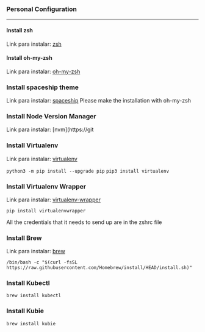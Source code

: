 ### Personal Configuration
---

#### Install zsh

Link para instalar: [zsh](https://github.com/ohmyzsh/ohmyzsh/wiki/Installing-ZSH)


#### Install oh-my-zsh

Link para instalar: [oh-my-zsh](https://ohmyz.sh/)


### Install spaceship theme


Link para instalar: [spaceship](https://github.com/denysdovhan/spaceship-prompt) Please make the installation with oh-my-zsh

### Install Node Version Manager

Link para instalar: [nvm](https://git

### Install Virtualenv

Link para instalar: [virtualenv](https://virtualenv.pypa.io/en/latest/)

```python3 -m pip install --upgrade pip```
```pip3 install virtualenv```

### Install Virtualenv Wrapper

Link para instalar: [virtualenv-wrapper](https://virtualenvwrapper.readthedocs.io/en/latest/)

```pip install virtualenvwrapper```

All the credentials that it needs to send up are in the zshrc file

### Install Brew

Link para instalar: [brew](https://brew.sh/)

```/bin/bash -c "$(curl -fsSL https://raw.githubusercontent.com/Homebrew/install/HEAD/install.sh)"```

### Install Kubectl

```brew install kubectl```

### Install Kubie

```brew install kubie```
